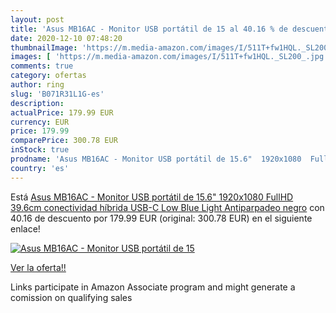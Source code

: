 ```yaml
---
layout: post
title: 'Asus MB16AC - Monitor USB portátil de 15 al 40.16 % de descuento'
date: 2020-12-10 07:48:20
thumbnailImage: 'https://m.media-amazon.com/images/I/511T+fw1HQL._SL200_.jpg'
images: [ 'https://m.media-amazon.com/images/I/511T+fw1HQL._SL200_.jpg' ]
comments: true
category: ofertas
author: ring
slug: 'B071R31L1G-es'
description:
actualPrice: 179.99 EUR
currency: EUR
price: 179.99
comparePrice: 300.78 EUR
inStock: true
prodname: 'Asus MB16AC - Monitor USB portátil de 15.6"  1920x1080  FullHD  39.6cm  conectividad híbrida  USB-C  Low Blue Light  Antiparpadeo   negro'
country: 'es'
---
```


Está [Asus MB16AC - Monitor USB portátil de 15.6"  1920x1080  FullHD  39.6cm  conectividad híbrida  USB-C  Low Blue Light  Antiparpadeo   negro](https://www.amazon.es/dp/B071R31L1G/?tag=tolees-21) con 40.16 de descuento por 179.99 EUR (original: 300.78 EUR) en el siguiente enlace!

[![Asus MB16AC - Monitor USB portátil de 15](https://m.media-amazon.com/images/I/511T+fw1HQL._SL200_.jpg)](https://www.amazon.es/dp/B071R31L1G/?tag=tolees-21)

[Ver la oferta!!](https://www.amazon.es/dp/B071R31L1G/?tag=tolees-21)

Links participate in Amazon Associate program and might generate a comission on qualifying sales


